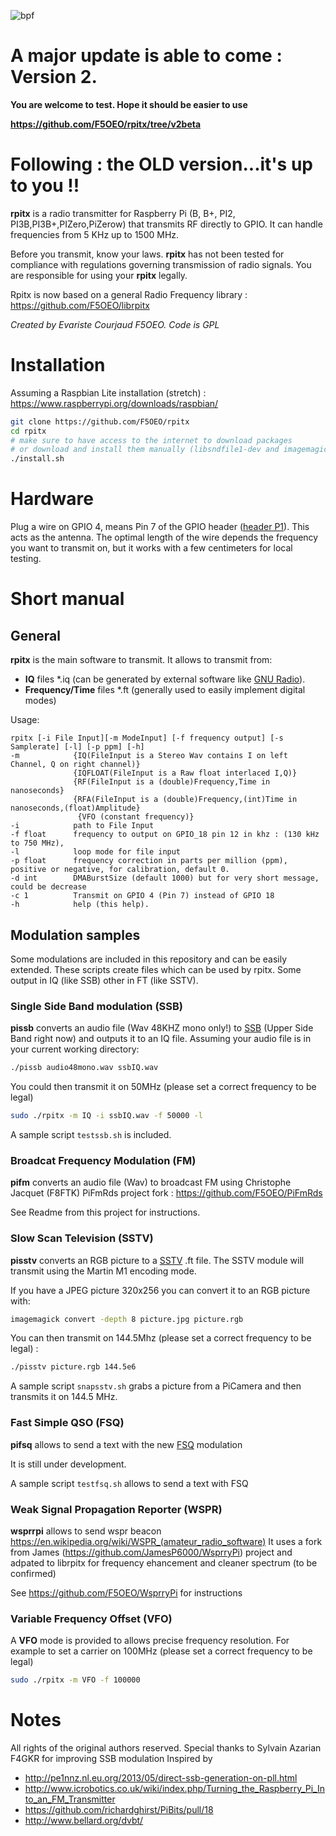 ![bpf](https://github.com/F5OEO/rpitx/blob/v2beta/doc/bpf-warning.png)

# A major update is able to come : Version 2.

**You are welcome to test. Hope it should be easier to use**

**https://github.com/F5OEO/rpitx/tree/v2beta**





# Following : the OLD version...it's up to you !!


**rpitx** is a radio transmitter for Raspberry Pi (B, B+, PI2, PI3B,PI3B+,PIZero,PiZerow) that transmits RF directly to GPIO. It can handle frequencies from 5 KHz up to 1500 MHz.

Before you transmit, know your laws. **rpitx** has not been tested for compliance with regulations governing transmission of radio signals. You are responsible for using your **rpitx** legally.

Rpitx is now based on a general Radio Frequency library : https://github.com/F5OEO/librpitx

_Created by Evariste Courjaud F5OEO. Code is GPL_

# Installation
Assuming a Raspbian Lite installation (stretch) : https://www.raspberrypi.org/downloads/raspbian/

```sh
git clone https://github.com/F5OEO/rpitx
cd rpitx
# make sure to have access to the internet to download packages
# or download and install them manually (libsndfile1-dev and imagemagick)
./install.sh
```
# Hardware
Plug a wire on GPIO 4, means Pin 7 of the GPIO header ([header P1](http://elinux.org/RPi_Low-level_peripherals#General_Purpose_Input.2FOutput_.28GPIO.29)). This acts as the antenna. The optimal length of the wire depends the frequency you want to transmit on, but it works with a few centimeters for local testing.

# Short manual
## General
**rpitx** is the main software to transmit. It allows to transmit from:
- **IQ** files *.iq (can be generated by external software like [GNU Radio](http://gnuradio.org/)).
- **Frequency/Time** files *.ft (generally used to easily implement digital modes)

Usage:
```
rpitx [-i File Input][-m ModeInput] [-f frequency output] [-s Samplerate] [-l] [-p ppm] [-h]
-m            {IQ(FileInput is a Stereo Wav contains I on left Channel, Q on right channel)}
              {IQFLOAT(FileInput is a Raw float interlaced I,Q)}
              {RF(FileInput is a (double)Frequency,Time in nanoseconds}
              {RFA(FileInput is a (double)Frequency,(int)Time in nanoseconds,(float)Amplitude}
               {VFO (constant frequency)}
-i            path to File Input
-f float      frequency to output on GPIO_18 pin 12 in khz : (130 kHz to 750 MHz),
-l            loop mode for file input
-p float      frequency correction in parts per million (ppm), positive or negative, for calibration, default 0.
-d int        DMABurstSize (default 1000) but for very short message, could be decrease
-c 1          Transmit on GPIO 4 (Pin 7) instead of GPIO 18
-h            help (this help).
```

## Modulation samples
Some modulations are included in this repository and can be easily extended. These scripts create files which can be used by rpitx.
Some output in IQ (like SSB) other in FT (like SSTV).

### Single Side Band modulation (SSB)
**pissb** converts an audio file (Wav 48KHZ mono only!) to [SSB](https://www.sigidwiki.com/wiki/Single_Sideband_Voice) (Upper Side Band right now) and outputs it
to an IQ file.
Assuming your audio file is in your current working directory:
```sh
./pissb audio48mono.wav ssbIQ.wav
```
You could then transmit it on 50MHz (please set a correct frequency to be legal)
```sh
sudo ./rpitx -m IQ -i ssbIQ.wav -f 50000 -l
```
A sample script `testssb.sh` is included.

### Broadcat Frequency Modulation (FM)
**pifm** converts an audio file (Wav) to broadcast FM using Christophe Jacquet (F8FTK) PiFmRds project fork : https://github.com/F5OEO/PiFmRds

See Readme from this project for instructions.

### Slow Scan Television (SSTV)
**pisstv** converts an RGB picture to a [SSTV](https://www.sigidwiki.com/wiki/SSTV) .ft file.
The SSTV module will transmit using the Martin M1 encoding mode.

If you have a JPEG picture 320x256 you can convert it to an RGB picture with:
```sh
imagemagick convert -depth 8 picture.jpg picture.rgb
```
You can then transmit on 144.5Mhz (please set a correct frequency to be legal) :
```sh
./pisstv picture.rgb 144.5e6
```
A sample script `snapsstv.sh` grabs a picture from a PiCamera and then transmits it on 144.5 MHz.

### Fast Simple QSO (FSQ)
**pifsq** allows to send a text with the new [FSQ](https://www.sigidwiki.com/wiki/FSQ) modulation

It is still under development.

A sample script `testfsq.sh` allows to send a text with FSQ

### Weak Signal Propagation Reporter (WSPR)
**wsprrpi** allows to send wspr beacon https://en.wikipedia.org/wiki/WSPR_(amateur_radio_software)
It uses a fork from James (https://github.com/JamesP6000/WsprryPi) project and adpated to librpitx for frequency ehancement and cleaner spectrum (to be confirmed)

See https://github.com/F5OEO/WsprryPi for instructions

### Variable Frequency Offset (VFO)
A **VFO** mode is provided to allows precise frequency resolution.
For example to set a carrier on 100MHz (please set a correct frequency to be legal)
```sh
sudo ./rpitx -m VFO -f 100000
```

# Notes
All rights of the original authors reserved.
Special thanks to Sylvain Azarian F4GKR for improving SSB modulation
Inspired by
* http://pe1nnz.nl.eu.org/2013/05/direct-ssb-generation-on-pll.html
* http://www.icrobotics.co.uk/wiki/index.php/Turning_the_Raspberry_Pi_Into_an_FM_Transmitter
* https://github.com/richardghirst/PiBits/pull/18
* http://www.bellard.org/dvbt/
 
